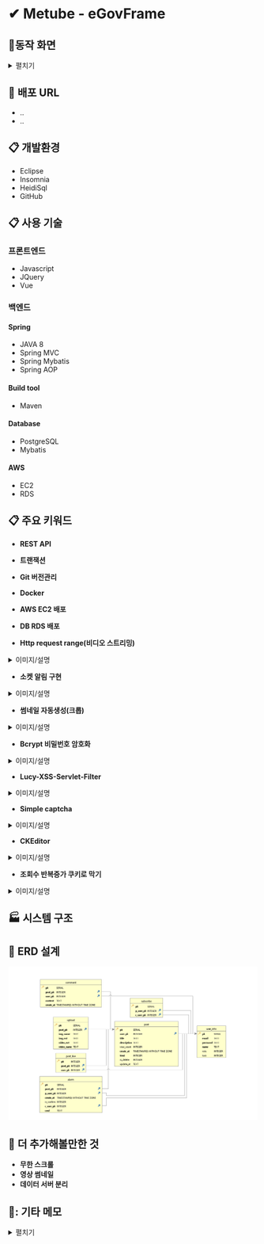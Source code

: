 # ✔ Metube - eGovFrame



## :office:동작 화면
<details markdown="1">
<summary>펼치기</summary>

* **Login Page**
<img src="https://user-images.githubusercontent.com/76906458/130413909-70c5baec-bd5f-424e-94c5-c509f71f1df6.PNG" width="60%" height="60%"/>

* **Main Page**
<img src="https://user-images.githubusercontent.com/76906458/130545155-aaab45af-0388-448d-a948-67b6ad966bbf.PNG"/>

* **Detail Post**
<img src="https://user-images.githubusercontent.com/76906458/130413915-9b6c469a-5024-4d05-a95f-30c2aff4d957.PNG"/>

* **Create Post**
<img src="https://user-images.githubusercontent.com/76906458/130413988-a1022f56-4cf2-42fc-90b3-782bdac35e71.PNG"/>


</details>

## :link: 배포 URL
* ..
* ..

## :clipboard: 개발환경
* Eclipse
* Insomnia
* HeidiSql
* GitHub

## :clipboard: 사용 기술

### 프론트엔드
* Javascript
* JQuery
* Vue

### 백엔드
#### Spring
* JAVA 8
* Spring MVC
* Spring Mybatis
* Spring AOP

#### Build tool
* Maven

#### Database
* PostgreSQL
* Mybatis

#### AWS
* EC2
* RDS

## :clipboard: 주요 키워드
* **REST API**
* **트랜잭션**
* **Git 버전관리**
* **Docker**
* **AWS EC2 배포**
* **DB RDS 배포**

* **Http request range(비디오 스트리밍)**
<details markdown="1">
<summary>이미지/설명</summary>

<img src="https://user-images.githubusercontent.com/76906458/130545397-12016392-ab0e-42a9-a4bc-f147091250c5.gif" width="60%" height="60%"/>

과도한 트래픽 방지
동영상 파일이 클경우 로딩이 덜되어도 재생가능

request 헤더에서 range를 읽고
시작 위치를 지정해주고 range 범위만큼 전송 내용을 넣는다

8kb로 잘라서 파일의 크기가 크더라도 문제가 되지않게 만들었다

</details>

* **소켓 알림 구현**
<details markdown="1">
<summary>이미지/설명</summary>

![실시간 알림](https://user-images.githubusercontent.com/76906458/130413923-5875410f-3ccc-4f4f-a078-d4889537fbfa.gif)
![알림 목록](https://user-images.githubusercontent.com/76906458/130413966-df17f542-c88c-44eb-a984-16704b27516a.gif)

알림창은 toastr로 구현하였고 onshown함수를 이용하여 
알림이 떴을때 DB에 저장하였고
비동기로 작성해 새로고침하지 않아도 동작하게 만들었다.

</details>



* **썸네일 자동생성(크롭)**
<details markdown="1">
<summary>이미지/설명</summary>

<img src="https://user-images.githubusercontent.com/76906458/130545161-b2db0ea5-260a-4bbb-a755-f816712e46f1.PNG" width="70%" height="70%"/>

알림창은 toastr로 구현하였고 onshown함수를 이용하여 
알림이 떴을때 DB에 저장하였고
비동기로 작성해 새로고침하지 않아도 동작하게 만들었다.

</details>



* **Bcrypt 비밀번호 암호화**
<details markdown="1">
<summary>이미지/설명</summary>

![user table](https://user-images.githubusercontent.com/76906458/130413904-b62114d5-dd23-484e-8f3d-719337cf4bd1.PNG)

</details>



* **Lucy-XSS-Servlet-Filter**
<details markdown="1">
<summary>이미지/설명</summary>

<img src="https://user-images.githubusercontent.com/76906458/130905525-29a12da6-e854-43a3-a0c4-e23c16781879.PNG" />

lucy 의 필터링은 서블릿 설정으로 적용을 했기 때문에 form-data에 대해서만 적용되고 
Request Raw Body로 넘어가는 JSON에 대해서는 처리해주지 않기때문에

Row Body의 JSON데이터는 jstl로 처리하였다.

</details>



* **Simple captcha**
<details markdown="1">
<summary>이미지/설명</summary>

![캡챠](https://user-images.githubusercontent.com/76906458/130418765-99a31e8b-9621-46e6-9c7d-4a297d5c878c.PNG)

</details>



* **CKEditor**
<details markdown="1">
<summary>이미지/설명</summary>

![ckeditor](https://user-images.githubusercontent.com/76906458/130413853-fb088b0d-dbb6-43eb-a358-d839f38ab457.PNG)

</details>



* **조회수 반복증가 쿠키로 막기**
<details markdown="1">
<summary>이미지/설명</summary>

<img src="https://user-images.githubusercontent.com/76906458/130413990-e3a7d394-feb6-4898-83be-23e5e28bb28b.gif" width="70%" height="70%"/>

쿠키에 조회한 게시물PK를 넣고
다시 게시물에 방문할때 현재 게시물PK가 쿠키에 있나 확인후 없다면 
조회수를 증가시키고 있다면 조회수를 증가시키지 않는다.

</details>



## :factory: 시스템 구조

## :link: ERD 설계
![Metube ERD](erd.PNG)

## :link: 더 추가해볼만한 것
* **무한 스크롤**
* **영상 썸네일**
* **데이터 서버 분리**


## 📝: 기타 메모
<details markdown="1">
<summary>펼치기</summary>

**subscribe**<br>
p_user_pk : parents_user_pk<br>
c_user_pk: child_user_pk<br>

**role**<br>
1 = 게스트<br>
2 = user<br>
3 = admin<br>

**kind**<br>
1 커뮤 게시판<br>
2 자유 게시판 (user, admin)<br>
3 공지 게시판 (admin만)<br>

**is_delete**<br>
0 정상<br>
1 삭제<br>

**lock**<br>
0 정상<br>
1 잠금<br>


</details>
